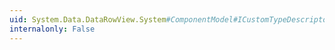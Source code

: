 ```yaml
---
uid: System.Data.DataRowView.System#ComponentModel#ICustomTypeDescriptor#GetConverter
internalonly: False
---
```

